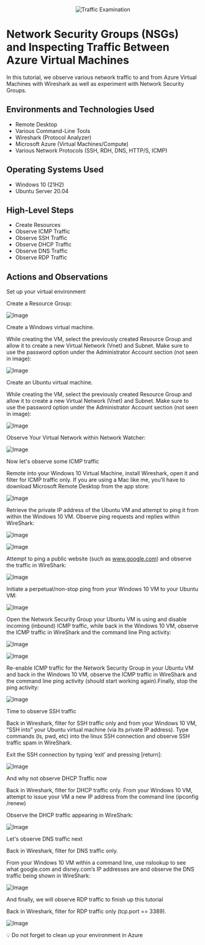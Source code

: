 <p align="center">
<img src="https://i.imgur.com/Ua7udoS.png" alt="Traffic Examination"/>
</p>

<h1>Network Security Groups (NSGs) and Inspecting Traffic Between Azure Virtual Machines</h1>
In this tutorial, we observe various network traffic to and from Azure Virtual Machines with Wireshark as well as experiment with Network Security Groups. <br />


<h2>Environments and Technologies Used</h2>

- Remote Desktop
- Various Command-Line Tools
- Wireshark (Protocol Analyzer)
- Microsoft Azure (Virtual Machines/Compute)
- Various Network Protocols (SSH, RDH, DNS, HTTP/S, ICMP)


<h2>Operating Systems Used </h2>

- Windows 10 (21H2)
- Ubuntu Server 20.04

<h2>High-Level Steps</h2>

- Create Resources
- Observe ICMP Traffic
- Observe SSH Traffic
- Observe DHCP Traffic
- Observe DNS Traffic
- Observe RDP Traffic

<h2>Actions and Observations</h2>


Set up your virtual environment

Create a Resource Group:

![Image](assets/rg.png)

Create a Windows virtual machine.

While creating the VM, select the previously created Resource Group and allow it to create a new Virtual Network (Vnet) and Subnet. Make sure to use the password option under the Administrator Account section (not seen in image):

![Image](assets/win.png)

Create an Ubuntu virtual machine.

While creating the VM, select the previously created Resource Group and allow it to create a new Virtual Network (Vnet) and Subnet. Make sure to use the password option under the Administrator Account section (not seen in image):

![Image](assets/ub.png)

Observe Your Virtual Network within Network Watcher:

![Image](assets/nw.png)

Now let's observe some ICMP traffic

Remote into your Windows 10 Virtual Machine, install Wireshark, open it and filter for ICMP traffic only. If you are using a Mac like me, you'll have to download Microsoft Remote Desktop from the app store:

![Image](assets/win-l.png)

Retrieve the private IP address of the Ubuntu VM and attempt to ping it from within the Windows 10 VM. Observe ping requests and replies within WireShark:

![Image](assets/ubuntu.png)

![Image](assets/ping.png)

Attempt to ping a public website (such as www.google.com) and observe the traffic in WireShark:

![Image](assets/google.png)

Initiate a perpetual/non-stop ping from your Windows 10 VM to your Ubuntu VM:

![Image](assets/cont.png)

Open the Network Security Group your Ubuntu VM is using and disable incoming (inbound) ICMP traffic, while back in the Windows 10 VM, observe the ICMP traffic in WireShark and the command line Ping activity:

![Image](assets/port.png)

![Image](assets/timeout.png)

Re-enable ICMP traffic for the Network Security Group in your Ubuntu VM and back in the Windows 10 VM, observe the ICMP traffic in WireShark and the command line ping activity (should start working again).Finally, stop the ping activity:

![Image](assets/reenable.png)

Time to observe SSH traffic

Back in Wireshark, filter for SSH traffic only and from your Windows 10 VM, “SSH into” your Ubuntu virtual machine (via its private IP address). Type commands (ls, pwd, etc) into the linux SSH connection and observe SSH traffic spam in WireShark.

Exit the SSH connection by typing ‘exit’ and pressing [return]:

![Image](assets/ssh.png)

And why not observe DHCP Traffic now

Back in Wireshark, filter for DHCP traffic only. From your Windows 10 VM, attempt to issue your VM a new IP address from the command line (ipconfig /renew)

Observe the DHCP traffic appearing in WireShark:

![Image](assets/dhcp.png)

Let's observe DNS traffic next

Back in Wireshark, filter for DNS traffic only.

From your Windows 10 VM within a command line, use nslookup to see what google.com and disney.com’s IP addresses are and observe the DNS traffic being shown in WireShark:

![Image](assets/ns.png)

And finally, we will observe RDP traffic to finish up this tutorial

Back in Wireshark, filter for RDP traffic only (tcp.port == 3389).

![Image](assets/tcp.png)



:bulb: Do not forget to clean up your environment in Azure 
